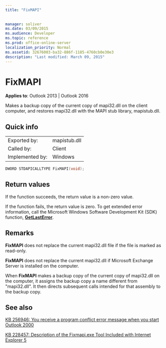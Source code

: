```yaml
---
title: "FixMAPI"
 
 
manager: soliver
ms.date: 03/09/2015
ms.audience: Developer
ms.topic: reference
ms.prod: office-online-server
localization_priority: Normal
ms.assetid: 32676003-ba32-886f-1185-4760cb0e30e3
description: "Last modified: March 09, 2015"
---
```


# FixMAPI

  
  
**Applies to**: Outlook 2013 | Outlook 2016 
  
Makes a backup copy of the current copy of mapi32.dll on the client computer, and restores mapi32.dll with the MAPI stub library, mapistub.dll.
  
## Quick info

|||
|:-----|:-----|
|Exported by:  <br/> |mapistub.dll  <br/> |
|Called by:  <br/> |Client  <br/> |
|Implemented by:  <br/> |Windows  <br/> |
   
```cpp
DWORD STDAPICALLTYPE FixMAPI(void); 
```

## Return values

If the function succeeds, the return value is a non-zero value.
  
If the function fails, the return value is zero. To get extended error information, call the Microsoft Windows Software Development Kit (SDK) function, **[GetLastError](http://msdn.microsoft.com/en-us/library/ms679360.aspx)**. 
  
## Remarks

 **FixMAPI** does not replace the current mapi32.dll file if the file is marked as read-only. 
  
 **FixMAPI** does not replace the current mapi32.dll if Microsoft Exchange Server is installed on the computer. 
  
When **FixMAPI** makes a backup copy of the current copy of mapi32.dll on the computer, it assigns the backup copy a name different from "mapi32.dll". It then directs subsequent calls intended for that assembly to the backup copy. 
  
## See also



[KB 256946: You receive a program conflict error message when you start Outlook 2000](http://support.microsoft.com/kb/256946)
  
[KB 228457: Description of the Fixmapi.exe Tool Included with Internet Explorer 5](http://support.microsoft.com/kb/228457)

